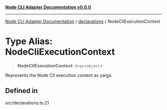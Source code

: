 [**Node CLI Adapter Documentation v0.0.0**](../../README.md)

***

[Node CLI Adapter Documentation](../../modules.md) / [declarations](../README.md) / NodeCliExecutionContext

# Type Alias: NodeCliExecutionContext

> **NodeCliExecutionContext**: `Argv`\<`object`\>

Represents the Node Cli execution context as yargs.

## Defined in

src/declarations.ts:21
